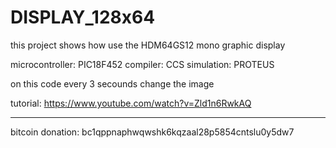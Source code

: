 # DISPLAY_128x64

this project shows how use the HDM64GS12 mono graphic display

microcontroller: PIC18F452
compiler: CCS
simulation: PROTEUS

on this code every 3 secounds change the image

tutorial:
https://www.youtube.com/watch?v=Zld1n6RwkAQ


-------------------------------------------------------------
bitcoin donation: bc1qppnaphwqwshk6kqzaal28p5854cntslu0y5dw7
